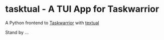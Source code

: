 # tasktual - A TUI App for Taskwarrior
A Python frontend to [Taskwarrior](https://taskwarrior.org) with [textual](https://github.com/textualize/textual/)

Stand by ...
